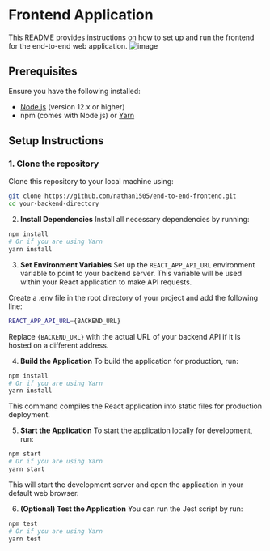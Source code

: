 # Frontend Application

This README provides instructions on how to set up and run the frontend for the end-to-end web application.
![image](https://github.com/user-attachments/assets/e0fb4ff9-b6ef-43e4-a79a-db7aace2c38c)

## Prerequisites

Ensure you have the following installed:
- [Node.js](https://nodejs.org/) (version 12.x or higher)
- npm (comes with Node.js) or [Yarn](https://yarnpkg.com/)

## Setup Instructions

### 1. Clone the repository

Clone this repository to your local machine using:

```bash
git clone https://github.com/nathan1505/end-to-end-frontend.git
cd your-backend-directory
```

2. **Install Dependencies**
Install all necessary dependencies by running:
```bash
npm install
# Or if you are using Yarn
yarn install
```

3. **Set Environment Variables**
Set up the `REACT_APP_API_URL` environment variable to point to your backend server. This variable will be used within your React application to make API requests.

Create a .env file in the root directory of your project and add the following line:
```bash
REACT_APP_API_URL={BACKEND_URL}
```

Replace `{BACKEND_URL}` with the actual URL of your backend API if it is hosted on a different address.

4. **Build the Application**
To build the application for production, run:
```bash
npm install
# Or if you are using Yarn
yarn install
```
This command compiles the React application into static files for production deployment.

5. **Start the Application**
To start the application locally for development, run:
```bash
npm start
# Or if you are using Yarn
yarn start
```
This will start the development server and open the application in your default web browser.

6. **(Optional) Test the Application**
You can run the Jest script by run:
 ```bash
npm test
# Or if you are using Yarn
yarn test
```
